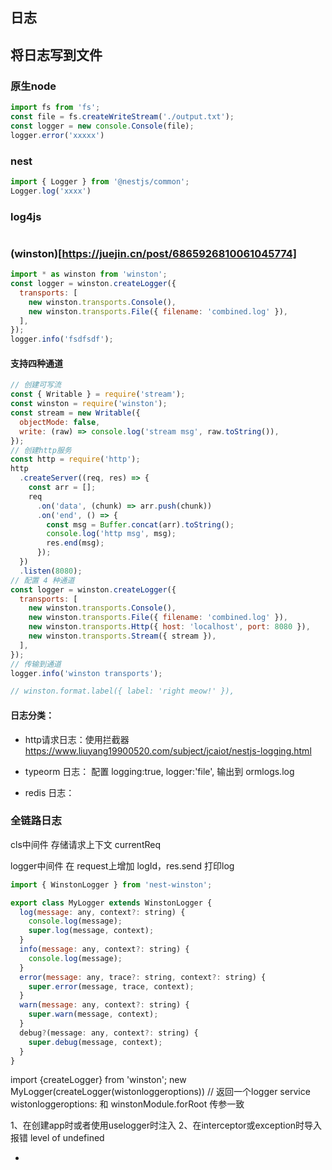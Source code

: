 ## 日志

## 将日志写到文件

### 原生node
```js
import fs from 'fs';
const file = fs.createWriteStream('./output.txt');
const logger = new console.Console(file);
logger.error('xxxxx')
```


### nest 
```js
import { Logger } from '@nestjs/common';
Logger.log('xxxx')
```

### log4js
```js
```

### (winston)[https://juejin.cn/post/6865926810061045774]

```js
import * as winston from 'winston';
const logger = winston.createLogger({
  transports: [
    new winston.transports.Console(),
    new winston.transports.File({ filename: 'combined.log' }),
  ],
});
logger.info('fsdfsdf');
```

#### 支持四种通道
```js
// 创建可写流
const { Writable } = require('stream');
const winston = require('winston');
const stream = new Writable({
  objectMode: false,
  write: (raw) => console.log('stream msg', raw.toString()),
});
// 创建http服务
const http = require('http');
http
  .createServer((req, res) => {
    const arr = [];
    req
      .on('data', (chunk) => arr.push(chunk))
      .on('end', () => {
        const msg = Buffer.concat(arr).toString();
        console.log('http msg', msg);
        res.end(msg);
      });
  })
  .listen(8080);
// 配置 4 种通道
const logger = winston.createLogger({
  transports: [
    new winston.transports.Console(),
    new winston.transports.File({ filename: 'combined.log' }),
    new winston.transports.Http({ host: 'localhost', port: 8080 }),
    new winston.transports.Stream({ stream }),
  ],
});
// 传输到通道
logger.info('winston transports');

// winston.format.label({ label: 'right meow!' }),
```


#### 日志分类：
 
- http请求日志：使用拦截器 https://www.liuyang19900520.com/subject/jcaiot/nestjs-logging.html

- typeorm 日志：
  配置 logging:true, logger:'file', 输出到 ormlogs.log

- redis 日志：


### 全链路日志

cls中间件 存储请求上下文 currentReq

logger中间件 在 request上增加 logId，res.send 打印log


```js
import { WinstonLogger } from 'nest-winston';

export class MyLogger extends WinstonLogger {
  log(message: any, context?: string) {
    console.log(message);
    super.log(message, context);
  }
  info(message: any, context?: string) {
    console.log(message);
  }
  error(message: any, trace?: string, context?: string) {
    super.error(message, trace, context);
  }
  warn(message: any, context?: string) {
    super.warn(message, context);
  }
  debug?(message: any, context?: string) {
    super.debug(message, context);
  }
}

```
import {createLogger} from 'winston';
new MyLogger(createLogger(wistonloggeroptions)) // 返回一个logger service
wistonloggeroptions: 和 winstonModule.forRoot 传参一致

1、在创建app时或者使用uselogger时注入
2、在interceptor或exception时导入报错 level of undefined

- 